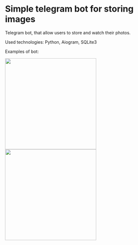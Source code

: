 # Simple telegram bot for storing images

Telegram bot, that allow users to store and watch their photos. 

Used technologies: Python, Aiogram, SQLite3

Examples of bot:

<img src="https://github.com/ebortsov/simple-image-storage-bot/assets/141621055/fe4cde28-67ee-4616-a675-a328d0ae2073" width="300px">

<img src="https://github.com/ebortsov/simple-image-storage-bot/assets/141621055/93089527-38dc-4ea7-8c58-105e700a6dcb" width="300px">
